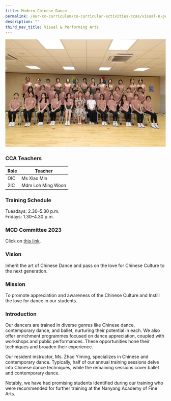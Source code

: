 ```yaml
---
title: Modern Chinese Dance
permalink: /our-co-curriculum/co-curricular-activities-ccas/visual-n-performing-arts/modern-chinese-dance/
description: ""
third_nav_title: Visual & Performing Arts
---
```

![](/images/2023_modern_chinese%20dance_01.jpg)

### CCA Teachers
| Role | Teacher |
|---|---|
| OIC | Ms Xiao Min |
| 2IC | Mdm Loh Ming Woon |

### Training Schedule 
Tuesdays: 2.30–5.30 p.m.<br>Fridays: 1.30–4.30 p.m.

### MCD Committee 2023
Click on [this link](https://docs.google.com/document/d/1Zfc8MherQNZwOMLOjuyA02bE4Za5rqxdMe4KS1CfaCM/edit?usp=sharing). 

### Vision 
Inherit the art of Chinese Dance and pass on the love for Chinese Culture to the next generation.

### Mission 
To promote appreciation and awareness of the Chinese Culture and Instill the love for dance in our students.

### Introduction 
Our dancers are trained in diverse genres like Chinese dance, contemporary dance, and ballet, nurturing their potential in each. We also offer enrichment programmes focused on dance appreciation, coupled with workshops and public performances. These opportunities hone their techniques and broaden their experience.

Our resident instructor, Ms. Zhao Yiming, specializes in Chinese and contemporary dance. Typically, half of our annual training sessions delve into Chinese dance techniques, while the remaining sessions cover ballet and contemporary dance.

Notably, we have had promising students identified during our training who were recommended for further training at the Nanyang Academy of Fine Arts.